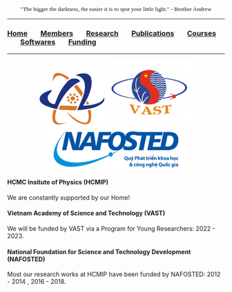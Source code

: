 <head>
<link rel="apple-touch-icon" sizes="180x180" href="apple-touch-icon.png">
<link rel="icon" type="image/png" sizes="32x32" href="favicon-32x32.png">
<link rel="icon" type="image/png" sizes="16x16" href="favicon-16x16.png">
<link rel="manifest" href="site.webmanifest">
<link rel="mask-icon" href="safari-pinned-tab.svg" color="#5bbad5">
<meta name="msapplication-TileColor" content="#da532c">
<meta name="theme-color" content="#ffffff">
</head>


<p align="center" style="font-family: lucida handwriting; font-size:10pt">
"The bigger the darkness, the easier it is to spot your little light." - Brother Andrew
</p>

<hr style="solid blue">

### [<b>Home</b>](index.md)<img src="test_space.png" width="30" height="1">[<b>Members</b>](members.md)<img src="test_space.png" width="30" height="1">[<b>Research</b>](research.md)<img src="test_space.png" width="30" height="1">[<b>Publications</b>](publications.md)<img src="test_space.png" width="30" height="1">[<b>Courses</b>](courses.md)<img src="test_space.png" width="30" height="1">[<b>Softwares</b>](softwares.md)<img src="test_space.png" width="30" height="1">[<b><ins>Funding</ins></b>](fundings.md)

<hr style="solid blue">

<p align="center">
<img src="hcmip.png" width="150" height="120"> <img src="vast.jpg" width="200" height="150">
<img src="nft.png" width="320" height="100">
</p>

#### <b>HCMC Insitute of Physics (HCMIP) </b>
We are constantly supported by our Home!

#### <b> Vietnam Academy of Science and Technology (VAST) </b>
We will be funded by VAST via a Program for Young Researchers: 2022 - 2023.

#### <b> National Foundation for Science and Technology Development (NAFOSTED) </b>
Most our research works at HCMIP have been funded by NAFOSTED: 2012 - 2014 , 2016 - 2018.
